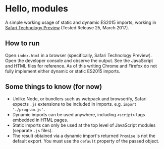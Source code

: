 # Hello, modules

A simple working usage of static and dynamic ES2015 imports, working in [Safari Technology Preview](https://developer.apple.com/safari/technology-preview/) (Tested Release 25, March 2017).

## How to run
Open `index.html` in a browser (specifically, Safari Technology Preview). Open the developer console and observe the output. See the JavaScript and HTML files for reference. As of this writing Chrome and Firefox do not fully implement either dynamic or static ES2015 imports.

## Some things to know (for now)
* Unlike Node, or bundlers such as webpack and browserify, Safari expects `.js`
extensions to be included in imports. e.g. `import './program.js'`.
* Dynamic imports can be used anywhere, including `<script>` tags embedded in HTML pages.
* Static imports can only be used at the top level of JavaScript modules (separate `.js` files).
* The result obtained via a dynamic import's returned `Promise` is not the default export. You must use the `default` property of the passed object.


